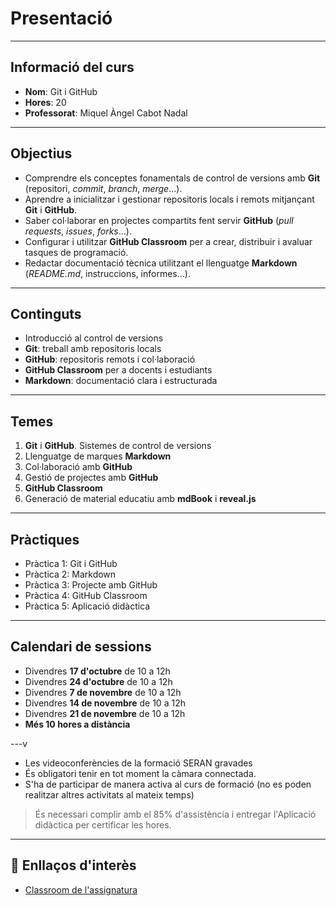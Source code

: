 # Presentació

---

## Informació del curs

- **Nom**: Git i GitHub
- **Hores**: 20
- **Professorat**: Miquel Àngel Cabot Nadal

---

## Objectius

- Comprendre els conceptes fonamentals de control de versions amb **Git** (repositori, _commit_, _branch_, _merge_...).
- Aprendre a inicialitzar i gestionar repositoris locals i remots mitjançant **Git** i **GitHub**.
- Saber col·laborar en projectes compartits fent servir **GitHub** (_pull requests_, _issues_, _forks_...).
- Configurar i utilitzar **GitHub Classroom** per a crear, distribuir i avaluar tasques de programació.
- Redactar documentació tècnica utilitzant el llenguatge **Markdown** (_README.md_, instruccions, informes...).


---

## Continguts

- Introducció al control de versions
- **Git**: treball amb repositoris locals
- **GitHub**: repositoris remots i col·laboració
- **GitHub Classroom** per a docents i estudiants
- **Markdown**: documentació clara i estructurada

---

## Temes

1. **Git** i **GitHub**. Sistemes de control de versions
2. Llenguatge de marques **Markdown**
3. Col·laboració amb **GitHub**
4. Gestió de projectes amb **GitHub**
5. **GitHub Classroom**
6. Generació de material educatiu amb **mdBook** i **reveal.js**

---

## Pràctiques

- Pràctica 1: Git i GitHub
- Pràctica 2: Markdown
- Pràctica 3: Projecte amb GitHub
- Pràctica 4: GitHub Classroom
- Pràctica 5: Aplicació didàctica

---

## Calendari de sessions

- Divendres **17 d'octubre** de 10 a 12h
- Divendres **24 d'octubre** de 10 a 12h
- Divendres **7 de novembre** de 10 a 12h
- Divendres **14 de novembre** de 10 a 12h
- Divendres **21 de novembre** de 10 a 12h
- **Més 10 hores a distància**

---v

- Les videoconferències de la formació  SERAN gravades
- És obligatori tenir en tot moment la càmara connectada.
- S'ha de participar de manera activa al curs de formació (no es poden realitzar altres activitats al mateix temps)

> És necessari complir amb el 85% d'assistència i entregar l'Aplicació didàctica per certificar les hores.

---

## 🔗 Enllaços d'interès

- [Classroom de l'assignatura](https://classroom.google.com/c/NzcwMTA5NTY4NjE1)
